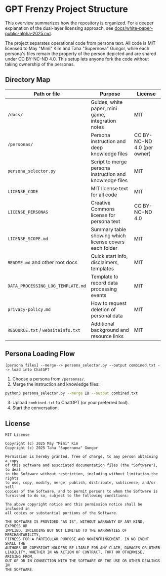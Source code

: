 # GPT Frenzy Project Structure

This overview summarizes how the repository is organized. For a deeper explanation of the dual-layer licensing approach, see [docs/white-paper-public-alpha-2025.md](docs/white-paper-public-alpha-2025.md).

The project separates operational code from persona text. All code is MIT licensed to May "Mimi" Kim and Taha "Supernova" Gungor, while each persona's files remain the property of the person depicted and are shared under CC BY-NC-ND 4.0. This setup lets anyone fork the code without taking ownership of the personas.
## Directory Map

| Path or file | Purpose | License |
|--------------|---------|---------|
| `/docs/` | Guides, white paper, mini game, integration notes | MIT |
| `/personas/` | Persona instruction and deep knowledge files | CC BY-NC-ND 4.0 (per owner) |
| `persona_selector.py` | Script to merge persona instruction and knowledge files | MIT |
| `LICENSE_CODE` | MIT license text for all code | MIT |
| `LICENSE_PERSONAS` | Creative Commons license for persona text | CC BY-NC-ND 4.0 |
| `LICENSE_SCOPE.md` | Summary table showing which license covers each folder | MIT |
| `README.md` and other root docs | Quick start info, disclaimers, templates | MIT |
| `DATA_PROCESSING_LOG_TEMPLATE.md` | Template to record data processing events | MIT |
| `privacy-policy.md` | How to request deletion of personal data | MIT |
| `RESOURCE.txt` / `websiteinfo.txt` | Additional background and resource links | MIT |

## Persona Loading Flow

```text
[persona files] --merge--> persona_selector.py --output combined.txt --> load into ChatGPT
```

1. Choose a persona from `/personas/`.
2. Merge the instruction and knowledge files:

```bash
python3 persona_selector.py --merge ID --output combined.txt
```

3. Upload `combined.txt` to ChatGPT (or your preferred tool).
4. Start the conversation.

## License

```
MIT License

Copyright (c) 2025 May "Mimi" Kim
Copyright (c) 2025 Taha "Supernova" Gungor

Permission is hereby granted, free of charge, to any person obtaining a copy
of this software and associated documentation files (the "Software"), to deal
in the Software without restriction, including without limitation the rights
to use, copy, modify, merge, publish, distribute, sublicense, and/or sell
copies of the Software, and to permit persons to whom the Software is
furnished to do so, subject to the following conditions:

The above copyright notice and this permission notice shall be included in
all copies or substantial portions of the Software.

THE SOFTWARE IS PROVIDED "AS IS", WITHOUT WARRANTY OF ANY KIND, EXPRESS OR
IMPLIED, INCLUDING BUT NOT LIMITED TO THE WARRANTIES OF MERCHANTABILITY,
FITNESS FOR A PARTICULAR PURPOSE AND NONINFRINGEMENT. IN NO EVENT SHALL THE
AUTHORS OR COPYRIGHT HOLDERS BE LIABLE FOR ANY CLAIM, DAMAGES OR OTHER
LIABILITY, WHETHER IN AN ACTION OF CONTRACT, TORT OR OTHERWISE, ARISING FROM,
OUT OF OR IN CONNECTION WITH THE SOFTWARE OR THE USE OR OTHER DEALINGS IN
THE SOFTWARE.
```
